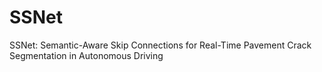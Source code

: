 # SSNet
SSNet: Semantic-Aware Skip Connections for Real-Time Pavement Crack Segmentation in Autonomous Driving
